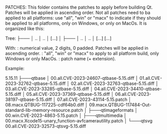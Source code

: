 PATCHES:
This folder contains the patches to apply before building Qt. Patches will be applied in ascending order. Not all patches need to ba applied to all platforms: use "all", "win" or "macx" to indicate if they should be applied to all platforms, only on Windows, or only on MacOs.
It is organized like this:

Tree:
<Qt Version>
    ├───<qt submodule>
    │       <order>.<os>.<name>
    │       <order>.<os>.<name>
    │       [...]
    │
    ├───<qt submodule>
    │       <order>.<os>.<name>
    │       <order>.<os>.<name>
    │       [...]
    [...]

With:
<order> : numerical value, 2 digits, 0 padded. Patches will be applied in ascending order.
<os> : "all", "win" or "macx" to apply to all platform build, only Windows or only MacOs.
<name> : patch name (+ extension).

Example:

5.15.11
    ├───qtbase
    │       00.all.CVE-2023-24607-qtbase-5.15.diff
    │       01.all.CVE-2023-32762-qtbase-5.15.diff
    │       02.all.CVE-2023-32763-qtbase-5.15.diff
    │       03.all.CVE-2023-33285-qtbase-5.15.diff
    │       04.all.CVE-2023-34410-qtbase-5.15.diff
    │       05.all.CVE-2023-37369-qtbase-5.15.diff
    │       06.all.CVE-2023-38197-qtbase-5.15.diff
    │       07.all.CVE-2023-43114-5.15.patch
    │       08.macx.QTBUG-117225-cdf64b0.diff
    │       09.macx.QTBUG-117484-Out-standard-lib-memory-resource.patch
    │
    ├───qtimageformats
    │       00.win.CVE-2023-4863-5.15.patch
    │
    ├───qtmultimedia
    │       00.macx.Xcode15-unary_function-avfcamerautility.patch
    │
    └───qtsvg
            00.all.CVE-2023-32573-qtsvg-5.15.diff
			
